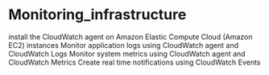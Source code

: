 # Monitoring_infrastructure
install the CloudWatch agent on Amazon Elastic Compute Cloud (Amazon EC2) instances Monitor application logs using CloudWatch agent and CloudWatch Logs Monitor system metrics using CloudWatch agent and CloudWatch Metrics Create real time notifications using CloudWatch Events
